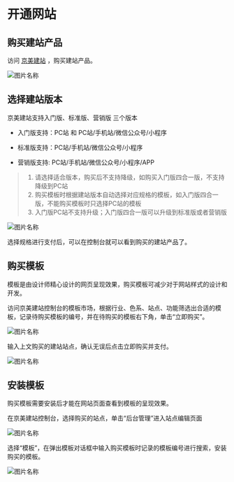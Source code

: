 # 开通网站

## 购买建站产品

访问 [京美建站](https://www.jdcloud.com/cn/products/jdcloud-site-short) ，购买建站产品。


![图片名称](https://img1.jcloudcs.com/image/docs/site1203-5.png)







   
## 选择建站版本
   
京美建站支持入门版、标准版、营销版 三个版本

- 入门版支持：PC站 和 PC站/手机站/微信公众号/小程序

- 标准版支持：PC站/手机站/微信公众号/小程序

- 营销版支持: PC站/手机站/微信公众号/小程序/APP

> 1. 请选择适合版本，购买后不支持降级，如购买入门版四合一版，不支持降级到PC站
> 2. 购买模板时根据建站版本自动选择对应规格的模板，如入门版四合一版，不能购买模板时只选择PC站的模板
> 3. 入门版PC站不支持升级；入门版四合一版可以升级到标准版或者营销版


![图片名称](https://img1.jcloudcs.com/image/docs/site1203-4.png)


选择规格进行支付后，可以在控制台就可以看到购买的建站产品了。



## 购买模板

模板是由设计师精心设计的网页呈现效果，购买模板可减少对于网站样式的设计和开发。

访问京美建站控制台的模板市场，根据行业、色系、站点、功能筛选出合适的模板，记录待购买模板的编号，并在待购买的模板右下角，单击“立即购买”。


![图片名称](https://img1.jcloudcs.com/image/docs/site1203-8.png)


输入上文购买的建站站点，确认无误后点击立即购买并支付。

![图片名称](https://img1.jcloudcs.com/image/docs/site1203-6.png)



## 安装模板


购买模板需要安装后才能在网站页面查看到模板的呈现效果。

在京美建站控制台，选择购买的站点，单击“后台管理”进入站点编辑页面

![图片名称](https://img1.jcloudcs.com/image/docs/site1203-7.png)


选择“模板”，在弹出模板对话框中输入购买模板时记录的模板编号进行搜索，安装购买的模板。



![图片名称](https://img1.jcloudcs.com/image/docs/site1203-1.png)







